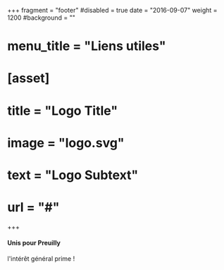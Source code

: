 +++
fragment = "footer"
#disabled = true
date = "2016-09-07"
weight = 1200
#background = ""

# menu_title = "Liens utiles"

# [asset]
#   title = "Logo Title"
#   image = "logo.svg"
#   text = "Logo Subtext"
#   url = "#"
+++

#### Unis pour Preuilly

l'intérêt général prime !
